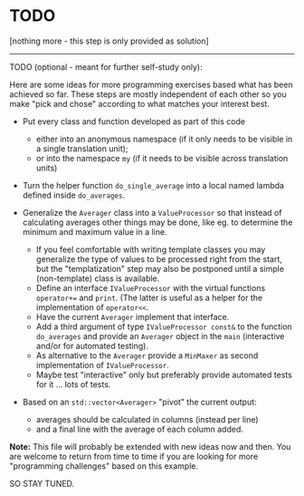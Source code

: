 # TODO

[nothing more - this step is only provided as solution]

-----------------------------------------------------------------

TODO (optional - meant for further self-study only):

Here are some ideas for more programming exercises based what has
been achieved so far. These steps are mostly independent of each
other so you make "pick and chose" according to what matches your
interest best.

- Put every class and function developed as part of this code
  - either into an anonymous namespace (if it only needs to be
    visible in a single translation unit);
  - or into the namespace `my` (if it needs to be visible across
    translation units)

- Turn the helper function `do_single_average` into a local named
  lambda defined inside `do_averages`.

- Generalize the `Averager` class into a `ValueProcessor` so
  that instead of calculating averages other things may be done,
  like eg. to determine the minimum and maximum value in a line.
  - If you feel comfortable with writing template classes you may
    generalize the type of values to be processed right from the
    start, but the "templatization" step may also be postponed
    until a simple (non-template) class is available.
  - Define an interface `IValueProcessor` with the virtual
    functions `operator+=` and `print`. (The latter is useful as
    a helper for the implementation of `operator<<`.
  - Have the current `Averager` implement that interface.
  - Add a third argument of type `IValueProcessor const&` to the
    function `do_averages` and provide an `Averager` object in the
    `main` (interactive and/or for automated testing).
  - As alternative to the `Averager` provide a `MinMaxer` as
    second implementation of `IValueProcessor`.
  - Maybe test "interactive" only but preferably provide automated
    tests for it … lots of tests.

- Based on an `std::vector<Averager>` "pivot" the current output:
  - averages should be calculated in columns (instead per line)
  - and a final line with the average of each column added.

**Note:** This file will probably be extended with new ideas now
and then. You are welcome to return from time to time if you are
looking for more "programming challenges" based on this example.

SO STAY TUNED.

